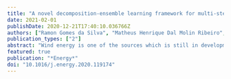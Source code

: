 ```yaml
---
title: "A novel decomposition-ensemble learning framework for multi-step ahead wind energy forecasting"
date: 2021-02-01
publishDate: 2020-12-21T17:40:10.036766Z
authors: ["Ramon Gomes da Silva", "Matheus Henrique Dal Molin Ribeiro", "Sinvaldo Rodrigues Moreno", "Viviana Cocco Mariani", "Leandro Santos Coelho"]
publication_types: ["2"]
abstract: "Wind energy is one of the sources which is still in development in Brazil. However, it already represents 17% of the National Interconnected System. Due to the high level of uncertainty and fluctuations in wind speed, predicting wind energy with high accuracy is challenging. In this context, this paper proposes a novel decomposition-ensemble learning approach that combines Complete Ensemble Empirical Mode Decomposition (CEEMD) and Stacking-ensemble learning (STACK) based on Machine Learning algorithms to forecast the wind energy of a turbine in a wind farm at Parazinho city, Brazil, using multi-step-ahead forecasting strategy. The approached forecasting models were k-Nearest Neighbors, Partial Least Squares Regression, Ridge Regression, Support Vector Regression, and Cubist Regression. Additionally, Box-Cox transformation, correlation matrix, and principal component analysis were used to pre-process the data. The performance of the proposed forecasting models was evaluated by using three performance metrics: mean absolute error, mean absolute percentage error, and root mean square error, and the Diebold-Mariano statistical test to evaluate the forecasting error signals. The proposed models outperform the CEEMD, STACK, and single models in all forecasting horizons, with a performance improvement that ranges 0.06%–97.53%. Indeed, the decomposition-ensemble learning model is an efficient and accurate model for wind energy forecasting."
featured: true
publication: "*Energy*"
doi: "10.1016/j.energy.2020.119174"
---
```



